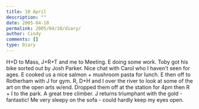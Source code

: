 ```yaml
---
title: 10 April
description: ""
date: 2005-04-10
permalink: 2005/04/10/diary/
author: Cindy
comments: []
type: Diary
---
```


H+D to Mass, J+R+T and me to Meeting. E doing some work. Toby got his bike sorted out by Josh Parker. Nice chat with Carol who I haven't seen for ages. E cooked us a nice salmon + mushroom pasta for lunch. E then off to Rotherham with J for gym. R, D+H and I over the river to look at some of the art on the open arts w/end. Dropped them off at the station for 4pm then R + I to the park. A great tree climber. J returns triumphant with the gold - fantastic! Me very sleepy on the sofa - could hardly keep my eyes open.
